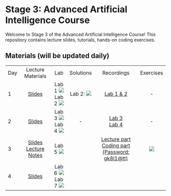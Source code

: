 # Stage 3: Advanced Artificial Intelligence Course 
Welcome to Stage 3 of the Advanced Artificial Intelligence Course! 
This repository contains lecture slides, tutorials, hands-on coding exercises.

## Materials (will be updated daily)

<table>
<tr>
    <td>Day</td>
    <td align="center">Lecture Materials</td>
    <td align="center">Lab</td>
    <td align="center">Solutions</td>
    <td align="center">Recordings</td>
    <td align="center">Exercises</td>
  </tr>
  <tr>
    <td>1</td>
    <td align="center"><a href="https://drive.google.com/file/d/1iKHG4bJRS4AQOpQjUeZN8Nlnn6Wq1TbD/view?usp=sharing">Slides</a></td>
    <td align="center">
      Lab 1 <a href="https://colab.research.google.com/drive/1ZVcPLTEnVLh4emltf31j0oefwB0Y0lgy?usp=sharing"><img src="https://colab.research.google.com/assets/colab-badge.svg"></a><br>
      Lab 2 <a href="https://colab.research.google.com/drive/1DM05xxA04dwOvfLNXn_25PJlzRh6kNP2?usp=sharing"><img src="https://colab.research.google.com/assets/colab-badge.svg"></a>
    </td>
    <td align="center">
      Lab 2: <a href="https://colab.research.google.com/drive/1YV02T4LLJByeix9J7H8dMAz3JbsMrvCG?usp=sharing"><img src="https://colab.research.google.com/assets/colab-badge.svg"></a>
    </td>
    <td align="center"><a href="https://www.youtube.com/watch?v=n8gslNVYXXA">Lab 1 & 2 </a></td>
    <td align="center">-</td>
  </tr>

    
  <tr>
    <td>2</td>
    <td align="center"><a href="https://drive.google.com/file/d/1si-pgbTiRyZFd7pN9zWqgySJC_Bu7K9U/view?usp=sharing">Slides</a></td>
    <td align="center">
      Lab 3 <a href="https://colab.research.google.com/drive/1RVJgtWMy9rwEJtuQMy4OTEL3xyILWcHr?usp=sharing"><img src="https://colab.research.google.com/assets/colab-badge.svg"></a><br>
      Lab 4 <a href="https://colab.research.google.com/drive/1w7gDnTj_Zp-aRN9yEaFJuCbSvi4gNY9Q?usp=sharing"><img src="https://colab.research.google.com/assets/colab-badge.svg"></a>
    </td>
    <td align="center">-
    </td>
    <td align="center">
    <a href="https://youtu.be/awt7qBOD3us">Lab 3</a><br>
    <a href="https://youtu.be/AF0jQfiSQ0Y">Lab 4</a>
    </td>
    <td align="center">-</td>
  </tr>

    
  <tr>
    <td>3</td>
    <td align="center">
        <a href="https://drive.google.com/file/d/1si-pgbTiRyZFd7pN9zWqgySJC_Bu7K9U/view?usp=sharing">Slides</a><br>
        <a href="https://drive.google.com/file/d/1fk_XDvWD2LdLazvE6Zq4J7Ujsz4bzHJX/view?usp=sharing">Lecture Notes</a>
    </td>
    <td align="center">
      Lab 5 <a href="https://colab.research.google.com/drive/1ndbfYoPDI5QeqWCrfsjhE7EZbqxRfVOA?usp=sharing"><img src="https://colab.research.google.com/assets/colab-badge.svg"></a><br>
    </td>
    <td align="center">
    </td>
    <td align="center">
    <a href="https://youtu.be/YjSe7RMXIkU">Lecture part</a><br>
    <a href="https://kaust.zoom.us/rec/share/LVwlV5UKGxneNwqSyeaGA3pwee-qvVLYeiAk1VLf-LUlDMz6udLlkTwn7I11t94f.FsfFOMnVbcYGlOx1">Coding part (Password: gk8l1@tt) </a>
   <td align="center"><a href="https://colab.research.google.com/drive/1XfpJXfCQJaLq_7q4QJNW4sGS03pYSEMd?usp=sharing"><img src="https://colab.research.google.com/assets/colab-badge.svg"></a></td>
  </tr>

<tr>
    <td>4</td>
    <td align="center">
        <a href="https://drive.google.com/file/d/19le6cU_zXn8baUnDJx6u19e7Asfel8P5/view?usp=sharing">Slides</a><br>
    </td>
    <td align="center">
      Lab 6 <a href="https://colab.research.google.com/drive/12bZhcX3mbVJzpxYkFVI46ciK0yCPCtm_?usp=sharing"><img src="https://colab.research.google.com/assets/colab-badge.svg"></a><br>
      Lab 7 <a href="https://colab.research.google.com/drive/1XhX6IiVaYcaOTQt2CI-RuPGRbXY0gm8u?usp=sharing"><img src="https://colab.research.google.com/assets/colab-badge.svg"></a><br>
    </td>
    <td align="center">
    </td>
    <td align="center">
    <a href=""</a><br>
    <a href=""</a>
   <td align="center"></td>
  </tr>
  
</table>

